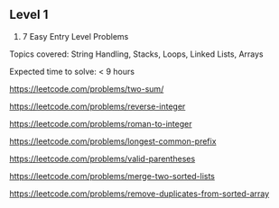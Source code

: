 ## Level 1

1. 7 Easy Entry Level Problems

Topics covered: String Handling, Stacks, Loops, Linked Lists, Arrays

Expected time to solve: < 9 hours

https://leetcode.com/problems/two-sum/

https://leetcode.com/problems/reverse-integer

https://leetcode.com/problems/roman-to-integer

https://leetcode.com/problems/longest-common-prefix

https://leetcode.com/problems/valid-parentheses

https://leetcode.com/problems/merge-two-sorted-lists

https://leetcode.com/problems/remove-duplicates-from-sorted-array
